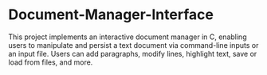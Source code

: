 # Document-Manager-Interface
This project implements an interactive document manager in C, enabling users to manipulate and persist a text document via command-line inputs or an input file. Users can add paragraphs, modify lines, highlight text, save or load from files, and more.
